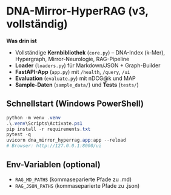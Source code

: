 # DNA-Mirror-HyperRAG (v3, vollständig)

**Was drin ist**
- Vollständige **Kernbibliothek** (`core.py`) – DNA-Index (k-Mer), Hypergraph, Mirror-Neurologie, RAG-Pipeline
- **Loader** (`loaders.py`) für Markdown/JSON + Graph-Builder
- **FastAPI-App** (`app.py`) mit `/health`, `/query`, `/ui`
- **Evaluation** (`evaluate.py`) mit nDCG@k und MAP
- **Sample-Daten** (`sample_data/`) und **Tests** (`tests/`)

## Schnellstart (Windows PowerShell)
```powershell
python -m venv .venv
.\.venv\Scripts\Activate.ps1
pip install -r requirements.txt
pytest -q
uvicorn dna_mirror_hyperrag.app:app --reload
# Browser: http://127.0.0.1:8000/ui
```

## Env-Variablen (optional)
- `RAG_MD_PATHS`  (kommaseparierte Pfade zu .md)
- `RAG_JSON_PATHS` (kommaseparierte Pfade zu .json)
